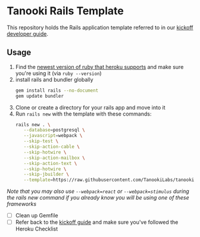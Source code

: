 # Tanooki Rails Template

This repository holds the Rails application template referred to in our
[kickoff developer guide][ko].

[ko]: https://github.com/TanookiLabs/developer-guides/blob/master/web/kickoff.md

## Usage

1. Find the [newest version of ruby that heroku supports][h] and make sure you're using it (via `ruby --version`)
1. install rails and bundler globally
   ```bash
   gem install rails --no-document
   gem update bundler
   ```
1. Clone or create a directory for your rails app and move into it
1. Run `rails new` with the template with these commands:
   ```bash
   rails new . \
      --database=postgresql \
      --javascript=webpack \
      --skip-test \
      --skip-action-cable \
      --skip-hotwire \
      --skip-action-mailbox \
      --skip-action-text \
      --skip-hotwire \
      --skip-jbuilder \
      --template=https://raw.githubusercontent.com/TanookiLabs/tanooki-rails-template/master/rails-kickoff-template.rb
   ```

_Note that you may also use `--webpack=react` or `--webpack=stimulus` during the
rails new command if you already know you will be using one of these frameworks_

- [ ] Clean up Gemfile
- [ ] Refer back to the [kickoff guide][kg] and make sure you've followed the Heroku
      Checklist

[h]: https://devcenter.heroku.com/articles/ruby-support#supported-runtimes
[kg]: https://github.com/TanookiLabs/developer-guides/blob/master/rails/kickoff.md
